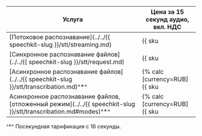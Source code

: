| Услуга | Цена за 15 секунд аудио,<br/>вкл. НДС|
| --- | --- |
| [Потоковое распознавание](../../{{ speechkit-slug }}/stt/streaming.md)                                          | {{ sku|RUB|speechkit.stt.v1|string }} |
| [Синхронное распознавание файлов](../../{{ speechkit-slug }}/stt/request.md)                                    | {{ sku|RUB|speechkit.stt.v1|string }} |
| [Асинхронное распознавание файлов](../../{{ speechkit-slug }}/stt/transcribation.md)^*^                         | {% calc [currency=RUB] {{ sku|RUB|speechkit.stt_long_running.v1|number }} × 15 %} |
| Асинхронное распознавание файлов, [отложенный режим](../../{{ speechkit-slug }}/stt/transcribation.md#modes)^*^ | {% calc [currency=RUB] {{ sku|RUB|speechkit.stt_long_running_deferred.v1|number }} × 15 %} |

^*^ Посекундная тарификация с 16 секунды.

